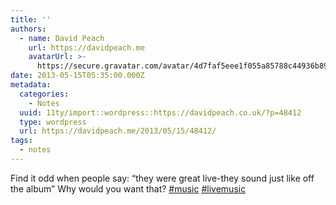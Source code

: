 ```yaml
---
title: ''
authors:
  - name: David Peach
    url: https://davidpeach.me
    avatarUrl: >-
      https://secure.gravatar.com/avatar/4d7faf5eee1f055a85788c44936b8995eaab6dfb004e7854ec747ccb272e91ee?s=96&d=mm&r=g
date: 2013-05-15T05:35:00.000Z
metadata:
  categories:
    - Notes
  uuid: 11ty/import::wordpress::https://davidpeach.co.uk/?p=48412
  type: wordpress
  url: https://davidpeach.me/2013/05/15/48412/
tags:
  - notes
---
```

Find it odd when people say: “they were great live-they sound just like off the album” Why would you want that? [#music](https://twitter.com/search?q=%23music) [#livemusic](https://twitter.com/search?q=%23livemusic)